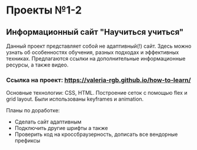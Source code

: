 # Проекты №1-2

## Информационный сайт "Научиться учиться"

Данный проект представляет собой не адаптивный(!) сайт.
Здесь можно узнать об особенностях обучения, разных подходах и эффективных техниках. 
Предлагаются  ссылки на дополнительные информационные ресурсы, а также видео. 
### Ссылка на проект: https://valeria-rgb.github.io/how-to-learn/
Основные технологии: CSS, HTML.
Построение сеток с помощью flex и grid layout. Были использованы keyframes и animation.

Планы по доработке:
- Сделать сайт адаптивным
- Подключить другие шрифты а также 
- Проверить код на кроссбраузерность, дописать все вендорные префиксы

